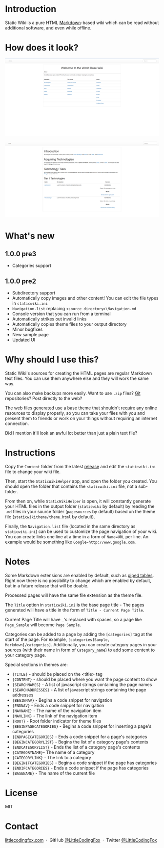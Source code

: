 # Introduction

Static Wiki is a pure HTML [Markdown](http://www.markdowntutorial.com/)-based wiki which can be read without additional software, and even while offline.

# How does it look?

![](Screenshots/Screenshot1.png?raw=true)

![](Screenshots/Screenshot2.png?raw=true)

# What's new

## 1.0.0 pre3
- Categories support

## 1.0.0 pre2

- Subdirectory support
- Automatically copy images and other content! You can edit the file types in `staticwiki.ini`
- `Navigation.list` replacing `<source directory>\Navigation.md`
- Console version that you can run from a terminal
- Automatically strikes out invalid links
- Automatically copies theme files to your output directory
- Minor bugfixes
- New sample page
- Updated UI

# Why should I use this?

Static Wiki's sources for creating the HTML pages are regular Markdown text files. You can use them anywhere else and they will work the same way.

You can also make backups more easily. Want to use `.zip` files? [Git](http://www.github.com) repositories? Post directly to the web?

The web files generated use a base theme that shouldn't require any online resources to display properly, so you can take your files with you and present them to friends or work on your things without requiring an internet connection.

Did I mention it'll look an awful lot better than just a plain text file?

# Instructions

Copy the `Content` folder from the latest [release](https://github.com/LittleCodingFox/StaticWiki/releases/latest/) and edit the `staticwiki.ini` file to change your wiki file.

Then, start the `StaticWikiHelper` app, and open the folder you created. You should open the folder that contains the `staticwiki.ini` file, not a sub-folder.

From then on, while `StaticWikiHelper` is open, it will constantly generate your HTML files in the output folder (`staticwiki` by default) by reading the `.md` files in your source folder (`pagesources` by default)
based on the theme file (`staticwikitheme/theme.html` by default).

Finally, the `Navigation.list` file (located in the same directory as `staticwiki.ini`) can be used to customize the page navigation of your wiki.
You can create links one line at a time in a form of `Name=URL` per line. An example would be something like `Google=http://www.google.com`.

# Notes

Some Markdown extensions are enabled by default, such as [piped tables](https://github.com/adam-p/markdown-here/wiki/Markdown-Cheatsheet#tables). Right now there is no possibility to change which are enabled by default,
but in a future release that will be doable.

Processed pages will have the same file extension as the theme file.

The `Title` option in `staticwiki.ini` is the base page title - The pages generated will have a title in the form of `Title - Current Page Title`.

Current Page Title will have `_`'s replaced with spaces, so a page like `Page_Sample` will become `Page Sample`.

Categories can be added to a page by adding the `[categories]` tag at the start of the page. For example, `[categories]Sample, Markdown[/categories]`.
Additionally, you can create category pages in your sources (with their name in form of `Category_name`) to add some content to your category page.

Special sections in themes are:

- `{TITLE}` - should be placed on the &lt;title&gt; tag
- `{CONTENT}` - should be placed where you want the page content to show
- `{SEARCHNAMES}` - A list of javascript strings containing the page names
- `{SEARCHADDRESSES}` - A list of javascript strings containing the page addresses
- `{BEGINNAV}` - Begins a code snippet for navigation
- `{ENDNAV}` - Ends a code snippet for navigation
- `{NAVNAME}` - The name of the navigation item
- `{NAVLINK}` - The link of the navigation item
- `{ROOT}` - Root folder indicator for theme files
- `{BEGINPAGECATEGORIES}` - Begins a code snippet for inserting a page's categories
- `{ENDPAGECATEGORIES}` - Ends a code snippet for a page's categories
- `{BEGINCATEGORYLIST}` - Begins the list of a category page's contents
- `{ENDCATEGORYLIST}` - Ends the list of a category page's contents
- `{CATEGORYNAME}`- The name of a category
- `{CATEGORYLINK}` - The link to a category
- `{BEGINIFCATEGORIES}` - Begins a code snippet if the page has categories
- `{ENDIFCATEGORIES}` - Ends a code snippet if the page has categories
- `{BASENAME}` - The name of the current file

# License

MIT

# Contact

[littlecodingfox.com](http://www.littlecodingfox.com) &nbsp;&middot;&nbsp;
GitHub [@LittleCodingFox](https://github.com/LittleCodingFox) &nbsp;&middot;&nbsp;
Twitter [@LittleCodingFox](https://twitter.com/LittleCodingFox)
